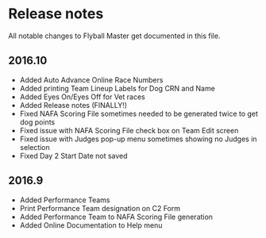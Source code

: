 # Release notes
All notable changes to Flyball Master get documented in this file.

## 2016.10
- Added Auto Advance Online Race Numbers
- Added printing Team Lineup Labels for Dog CRN and Name
- Added Eyes On/Eyes Off for Vet races
- Added Release notes (FINALLY!)
- Fixed NAFA Scoring File sometimes needed to be generated twice to get dog points
- Fixed issue with NAFA Scoring File check box on Team Edit screen
- Fixed issue with Judges pop-up menu sometimes showing no Judges in selection
- Fixed Day 2 Start Date not saved

## 2016.9
- Added Performance Teams
- Print Performance Team designation on C2 Form
- Added Performance Team to NAFA Scoring File generation
- Added Online Documentation to Help menu